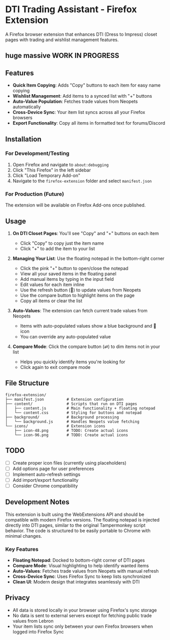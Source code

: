 # DTI Trading Assistant - Firefox Extension

A Firefox browser extension that enhances DTI (Dress to Impress) closet pages with trading and wishlist management features. 

## huge massive WORK IN PROGRESS

## Features

- **Quick Item Copying**: Adds "Copy" buttons to each item for easy name copying
- **Wishlist Management**: Add items to a synced list with "+" buttons
- **Auto-Value Population**: Fetches trade values from Neopets automatically
- **Cross-Device Sync**: Your item list syncs across all your Firefox browsers
- **Export Functionality**: Copy all items in formatted text for forums/Discord

## Installation

### For Development/Testing

1. Open Firefox and navigate to `about:debugging`
2. Click "This Firefox" in the left sidebar
3. Click "Load Temporary Add-on"
4. Navigate to the `firefox-extension` folder and select `manifest.json`

### For Production (Future)

The extension will be available on Firefox Add-ons once published.

## Usage

1. **On DTI Closet Pages**: You'll see "Copy" and "+" buttons on each item
   - Click "Copy" to copy just the item name
   - Click "+" to add the item to your list

2. **Managing Your List**: Use the floating notepad in the bottom-right corner
   - Click the pink "+" button to open/close the notepad
   - View all your saved items in the floating panel
   - Add manual items by typing in the input field
   - Edit values for each item inline
   - Use the refresh button (🔄) to update values from Neopets
   - Use the compare button to highlight items on the page
   - Copy all items or clear the list

3. **Auto-Values**: The extension can fetch current trade values from Neopets
   - Items with auto-populated values show a blue background and 🔄 icon
   - You can override any auto-populated value

4. **Compare Mode**: Click the compare button (⇄) to dim items not in your list
   - Helps you quickly identify items you're looking for
   - Click again to exit compare mode

## File Structure

```
firefox-extension/
├── manifest.json          # Extension configuration
├── content/               # Scripts that run on DTI pages
│   ├── content.js         # Main functionality + floating notepad
│   └── content.css        # Styling for buttons and notepad
├── background/            # Background processing
│   └── background.js      # Handles Neopets value fetching
└── icons/                 # Extension icons
    ├── icon-48.png        # TODO: Create actual icons
    └── icon-96.png        # TODO: Create actual icons
```

## TODO

- [ ] Create proper icon files (currently using placeholders)
- [ ] Add options page for user preferences
- [ ] Implement auto-refresh settings
- [ ] Add import/export functionality
- [ ] Consider Chrome compatibility

## Development Notes

This extension is built using the WebExtensions API and should be compatible with modern Firefox versions. The floating notepad is injected directly into DTI pages, similar to the original Tampermonkey script behavior. The code is structured to be easily portable to Chrome with minimal changes.

### Key Features
- **Floating Notepad**: Docked to bottom-right corner of DTI pages
- **Compare Mode**: Visual highlighting to help identify wanted items
- **Auto-Values**: Fetches trade values from Neopets with manual refresh
- **Cross-Device Sync**: Uses Firefox Sync to keep lists synchronized
- **Clean UI**: Modern design that integrates seamlessly with DTI

## Privacy

- All data is stored locally in your browser using Firefox's sync storage
- No data is sent to external servers except for fetching public trade values from Lebron
- Your item lists sync only between your own Firefox browsers when logged into Firefox Sync
